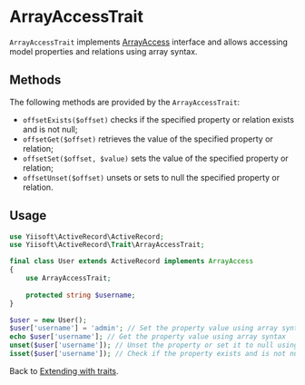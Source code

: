 # ArrayAccessTrait

`ArrayAccessTrait` implements [ArrayAccess](https://www.php.net/manual/en/class.arrayaccess.php) interface and allows accessing model properties and relations using array
syntax.

## Methods

The following methods are provided by the `ArrayAccessTrait`:

- `offsetExists($offset)` checks if the specified property or relation exists and is not null;
- `offsetGet($offset)` retrieves the value of the specified property or relation;
- `offsetSet($offset, $value)` sets the value of the specified property or relation;
- `offsetUnset($offset)` unsets or sets to null the specified property or relation.

## Usage

```php
use Yiisoft\ActiveRecord\ActiveRecord;
use Yiisoft\ActiveRecord\Trait\ArrayAccessTrait;

final class User extends ActiveRecord implements ArrayAccess
{
    use ArrayAccessTrait;
    
    protected string $username;
}

$user = new User();
$user['username'] = 'admin'; // Set the property value using array syntax
echo $user['username']; // Get the property value using array syntax
unset($user['username']); // Unset the property or set it to null using array syntax
isset($user['username']); // Check if the property exists and is not null using array syntax
```

Back to [Extending with traits](traits.md).
